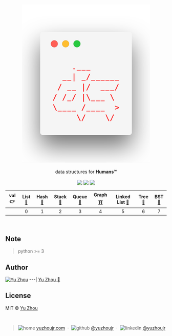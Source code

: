 <h3 style="text-align:center;font-weight: 300;" align="center">
  <img src="/public/logo.png" width="400px">
</h3>


<p align="center">
  data structures for <b>Humans™</b>

  <br/>
  <br/>
  <img src="https://forthebadge.com/images/badges/built-with-love.svg" width="87px">
  <img src="https://forthebadge.com/images/badges/made-with-python.svg" width="130px">
  <img src="https://img.shields.io/badge/downloads-0k-yellow.svg?style=flat-square">

</p>

|val 👉| List [📇](#list-📇) | Hash [📖](#hash-📖) | Stack [🍰](#stack-🍰) | Queue [:couple:](#queue-couple) | Graph [⛩️](#graph-⛩️) |  Linked List  [🥓](#linkedlist-🥓) | Tree [🌴](tree-🌴) | BST [🌳](#bst-🌳) 
| :--------: | :--------: |  :--------: |  :--------: |  :--------: | :---------: | :---------:| :---------: | :-------: |
|| 0 |1 | 2 | 3 | 4 | 5 | 6 | 7 |


</br>



<!-- ## Dependencies -->

## Note

> python >= 3

## Author
[![Yu Zhou](https://avatars3.githubusercontent.com/u/6414741?s=100&v=4)](http://yuzhoujr.com)
---|
[Yu Zhou :rocket:](http://yuzhoujr.com)


## License

MIT © [Yu Zhou](http://yuzhoujr.com)


<br/>

<!-- FOSSA here maybe -->


> ![home](http://yuzhoujr.com/legacy/emoji/home.svg)
[yuzhoujr.com](http://www.yuzhoujr.com) &nbsp;&middot;&nbsp;
> ![github](http://yuzhoujr.com/legacy/emoji/github.svg)  [@yuzhoujr](https://github.com/yuzhoujr) &nbsp;&middot;&nbsp;
> ![linkedin](http://yuzhoujr.com/legacy/emoji/linkedin.svg)  [@yuzhoujr](https://linkedin.com/in/yuzhoujr)
